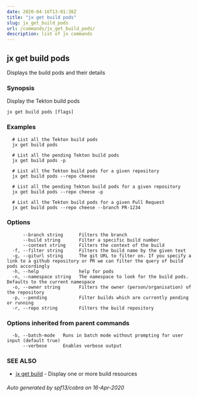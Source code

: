 ```yaml
---
date: 2020-04-16T13:01:38Z
title: "jx get build pods"
slug: jx_get_build_pods
url: /commands/jx_get_build_pods/
description: list of jx commands
---
```

## jx get build pods

Displays the build pods and their details

### Synopsis

Display the Tekton build pods

```
jx get build pods [flags]
```

### Examples

```
  # List all the Tekton build pods
  jx get build pods
  
  # List all the pending Tekton build pods
  jx get build pods -p
  
  # List all the Tekton build pods for a given repository
  jx get build pods --repo cheese
  
  # List all the pending Tekton build pods for a given repository
  jx get build pods --repo cheese -p
  
  # List all the Tekton build pods for a given Pull Request
  jx get build pods --repo cheese --branch PR-1234
```

### Options

```
      --branch string      Filters the branch
      --build string       Filter a specific build number
      --context string     Filters the context of the build
  -f, --filter string      Filters the build name by the given text
  -g, --giturl string      The git URL to filter on. If you specify a link to a github repository or PR we can filter the query of build pods accordingly
  -h, --help               help for pods
  -n, --namespace string   The namespace to look for the build pods. Defaults to the current namespace
  -o, --owner string       Filters the owner (person/organisation) of the repository
  -p, --pending            Filter builds which are currently pending or running
  -r, --repo string        Filters the build repository
```

### Options inherited from parent commands

```
  -b, --batch-mode   Runs in batch mode without prompting for user input (default true)
      --verbose      Enables verbose output
```

### SEE ALSO

* [jx get build](/commands/jx_get_build/)	 - Display one or more build resources

###### Auto generated by spf13/cobra on 16-Apr-2020
